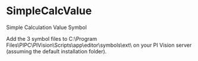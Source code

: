 # SimpleCalcValue
Simple Calculation Value Symbol

Add the 3 symbol files to C:\Program Files\PIPC\PIVision\Scripts\app\editor\symbols\ext\ on your PI Vision server (assuming the default installation folder).
